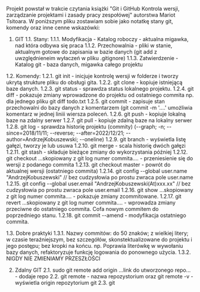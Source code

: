 Projekt powstał w trakcie czytania książki "Git i GitHub Kontrola wersji, zarządzanie projektami i zasady pracy zespołówej" autorstwa Mariot Tsitoara. W poniższym pliku zostawiam sobie jako notatkę stany git, komendy oraz inne cenne wskazówki:

1. GIT
1.1. Stany:
1.1.1. Modyfikacja - Katalog roboczy - aktualna migawka, nad która odbywa się praca
1.1.2. Przechowalnia - pliki w stanie, aktualnym gotowe do zapisania w bazie danych (git add z uwzględnieneim wyłaczeń w pliku .gitignore)
1.1.3. Zatwierdzenie - Katalog git - baza danych, migawka całego projektu

1.2. Komendy:
1.2.1. git init - inicjuje kontrolę wersji w folderze i tworzy ukrytą strukture pliku do obsługi gita.
1.2.2. git clone - kopiuje istniejącą baze danych.
1.2.3. git status - sprawdza status lokalnego projektu.
1.2.4. git diff - pokazuje zmiany wprowadzone do projektu od ostatniego commita np. dla jednego pliku git diff todo.txt
1.2.5. git commit - zapisuje stan przechowalni do bazy danych z komentarzem (git commit -m '....' umożliwia komentarz w jednej liniii wiersza poleceń.
1.2.6. git push - kopiuje lokalną baze na zdalny serwer
1.2.7. git pull - kopiuje zdalną baze na lokalny serwer
1.2.8. git log - sprawdza historię projektu (commity) (--graph; -n; --since=2018/11/11; --reverse; --after=2022/12/21; --author=AndrzejKobuszewski; --oneline)
1.2.9.	git branch - wyświetla listę gałęzi, tworzy je lub usuwa
1.2.10. git merge - scala historię dwóch gałęzi
1.2.11. git stash - składuje bieżące zmiany do wykorzystania później
1.2.12. git checkout ...skopiowany z git log numer commita.... - przeniesienie się do wersji z podanego commita
1.2.13. git checkout master - powrót do aktualnej wersji (ostatniego commita)
1.2.14. git config --global user.name "AndrzejKobuszewski" // bez cudzysłowia po prostu zwraca pole user.name
1.2.15. git config --global user.email "AndrzejKobuszewski(At)xxx.xx" // bez cudzysłowia po prostu zwraca pole user.email
1.2.16. git show ...skopiowany z git log numer commita.... - pokazuje zmiany zcommitowane.
1.2.17. git revert ...skopiowany z git log numer commita.... - wprowadza zmiany przeciwne do ostatniego commita. Cofa nowym commitem do poprzedniego stanu.
1.2.18. git commit --amend - modyfikacja ostatniego commita.

1.3. Dobre praktyki
1.3.1. Nazwy commitów: do 50 znaków; z wielkiej litery; w czasie teraźniejszym, bez szczegółów, skonstektualizowane do projektu i jego postępu; bez kropki na końcu. np. Poprawia literówkę w wywołaniu bazy danych, refaktoryzuje funkcję logowania do ponownego użycia.
1.3.2. NIGDY NIE ZMIENIAMY PRZESZŁOŚCI

2. Zdalny GIT
2.1. sudo git remote add origin ...link do utworzonego repo... - dodaje repo
2.2. git remote - nazwa repozystorium oraz git remote -v - wyświetla origin repozytorium git
2.3. git  


